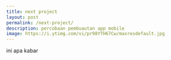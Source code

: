 ```yaml
---
title: next project
layout: post
permalink: /next-project/
description: percobaan pembuautan app mobile
image: https://i.ytimg.com/vi/pr98YTH67Cw/maxresdefault.jpg
---
```


ini apa kabar
